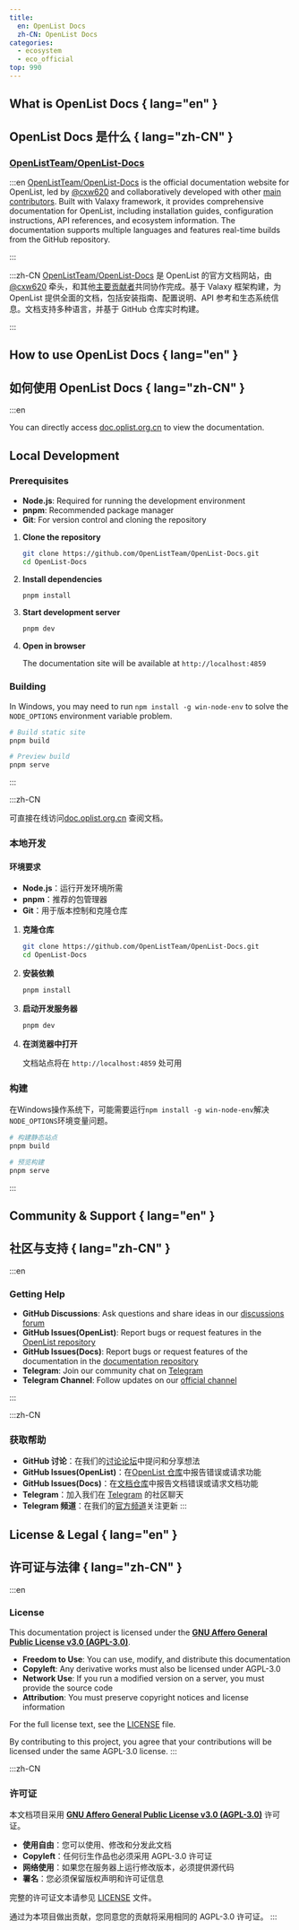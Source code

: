 ```yaml
---
title:
  en: OpenList Docs
  zh-CN: OpenList Docs
categories:
  - ecosystem
  - eco_official
top: 990
---
```


## What is OpenList Docs { lang="en" }

## OpenList Docs 是什么 { lang="zh-CN" }

### [OpenListTeam/OpenList-Docs](https://github.com/OpenListTeam/OpenList-Docs)

:::en
[OpenListTeam/OpenList-Docs](https://github.com/OpenListTeam/OpenList-Docs) is the official documentation website for OpenList, led by [@cxw620](https://github.com/cxw620) and collaboratively developed with other [main contributors](https://github.com/OpenListTeam/OpenList-Docs/graphs/contributors). Built with Valaxy framework, it provides comprehensive documentation for OpenList, including installation guides, configuration instructions, API references, and ecosystem information. The documentation supports multiple languages and features real-time builds from the GitHub repository.

:::

:::zh-CN
[OpenListTeam/OpenList-Docs](https://github.com/OpenListTeam/OpenList-Docs) 是 OpenList 的官方文档网站，由 [@cxw620](https://github.com/cxw620) 牵头，和其他[主要贡献者](https://github.com/OpenListTeam/OpenList-Docs/graphs/contributors)共同协作完成。基于 Valaxy 框架构建，为 OpenList 提供全面的文档，包括安装指南、配置说明、API 参考和生态系统信息。文档支持多种语言，并基于 GitHub 仓库实时构建。

:::

## How to use OpenList Docs { lang="en" }

## 如何使用 OpenList Docs { lang="zh-CN" }

:::en

You can directly access [doc.oplist.org.cn](https://doc.oplist.org.cn/) to view the documentation.

## Local Development

### Prerequisites

- **Node.js**: Required for running the development environment
- **pnpm**: Recommended package manager
- **Git**: For version control and cloning the repository

1. **Clone the repository**

   ```bash
   git clone https://github.com/OpenListTeam/OpenList-Docs.git
   cd OpenList-Docs
   ```

2. **Install dependencies**

   ```bash
   pnpm install
   ```

3. **Start development server**

   ```bash
   pnpm dev
   ```

4. **Open in browser**

   The documentation site will be available at `http://localhost:4859`

### Building

In Windows, you may need to run `npm install -g win-node-env` to solve the `NODE_OPTIONS` environment variable problem.

```bash
# Build static site
pnpm build

# Preview build
pnpm serve
```

:::

:::zh-CN

可直接在线访问[doc.oplist.org.cn](https://doc.oplist.org.cn/) 查阅文档。

### 本地开发

#### 环境要求

- **Node.js**：运行开发环境所需
- **pnpm**：推荐的包管理器
- **Git**：用于版本控制和克隆仓库

1. **克隆仓库**

   ```bash
   git clone https://github.com/OpenListTeam/OpenList-Docs.git
   cd OpenList-Docs
   ```

2. **安装依赖**

   ```bash
   pnpm install
   ```

3. **启动开发服务器**

   ```bash
   pnpm dev
   ```

4. **在浏览器中打开**

   文档站点将在 `http://localhost:4859` 处可用

### 构建

在Windows操作系统下，可能需要运行`npm install -g win-node-env`解决`NODE_OPTIONS`环境变量问题。

```bash
# 构建静态站点
pnpm build

# 预览构建
pnpm serve
```

:::

## Community & Support { lang="en" }

## 社区与支持 { lang="zh-CN" }

:::en

### Getting Help

- **GitHub Discussions**: Ask questions and share ideas in our [discussions forum](https://github.com/OpenListTeam/OpenList/discussions)
- **GitHub Issues(OpenList)**: Report bugs or request features in the [OpenList repository](https://github.com/OpenListTeam/OpenList/issues)
- **GitHub Issues(Docs)**: Report bugs or request features of the documentation in the [documentation repository](https://github.com/OpenListTeam/OpenList-Docs/issues)
- **Telegram**: Join our community chat on [Telegram](https://t.me/OpenListTeam)
- **Telegram Channel**: Follow updates on our [official channel](https://t.me/OpenListOfficial)

:::

:::zh-CN

### 获取帮助

- **GitHub 讨论**：在我们的[讨论论坛](https://github.com/OpenListTeam/OpenList/discussions)中提问和分享想法
- **GitHub Issues(OpenList)**：在[OpenList 仓库](https://github.com/OpenListTeam/OpenList/issues)中报告错误或请求功能
- **GitHub Issues(Docs)**：在[文档仓库](https://github.com/OpenListTeam/OpenList-Docs/issues)中报告文档错误或请求文档功能
- **Telegram**：加入我们在 [Telegram](https://t.me/OpenListTeam) 的社区聊天
- **Telegram 频道**：在我们的[官方频道](https://t.me/OpenListOfficial)关注更新
  :::

## License & Legal { lang="en" }

## 许可证与法律 { lang="zh-CN" }

:::en

### License

This documentation project is licensed under the **[GNU Affero General Public License v3.0 (AGPL-3.0)](https://www.gnu.org/licenses/agpl-3.0.en.html)**.

- **Freedom to Use**: You can use, modify, and distribute this documentation
- **Copyleft**: Any derivative works must also be licensed under AGPL-3.0
- **Network Use**: If you run a modified version on a server, you must provide the source code
- **Attribution**: You must preserve copyright notices and license information

For the full license text, see the [LICENSE](https://github.com/OpenListTeam/OpenList-Docs/blob/main/LICENSE) file.

By contributing to this project, you agree that your contributions will be licensed under the same AGPL-3.0 license.
:::

:::zh-CN

### 许可证

本文档项目采用 **[GNU Affero General Public License v3.0 (AGPL-3.0)](https://www.gnu.org/licenses/agpl-3.0.en.html)** 许可证。

- **使用自由**：您可以使用、修改和分发此文档
- **Copyleft**：任何衍生作品也必须采用 AGPL-3.0 许可证
- **网络使用**：如果您在服务器上运行修改版本，必须提供源代码
- **署名**：您必须保留版权声明和许可证信息

完整的许可证文本请参见 [LICENSE](https://github.com/OpenListTeam/OpenList-Docs/blob/main/LICENSE) 文件。

通过为本项目做出贡献，您同意您的贡献将采用相同的 AGPL-3.0 许可证。
:::
